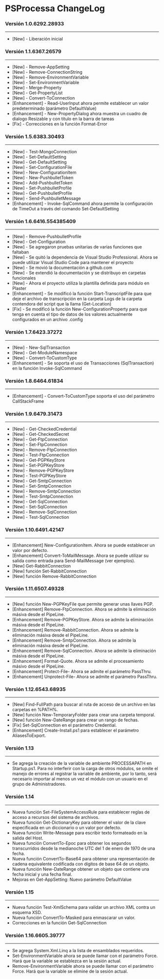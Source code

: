 # PSProcessa ChangeLog

### Versión 1.0.6292.28933
------
* \[New\] - Liberación inicial


### Versión 1.1.6367.26579
------
- \[New\] - Remove-AppSetting
- \[New\] - Remove-ConnectionString
- \[New\] - Remove-EnvironmentVariable
- \[New\] - Set-EnvironmentVariable
- \[New\] - Merge-Property
- \[New\] - Get-PropertyList
- \[New\] - Convert-ToConnection
- \[Enhancement\] - Read-UserInput ahora permite establecer un valor predeterminado (parámetro DefaultValue)
- \[Enhancement\] - New-PropertyDialog ahora muestra un cuadro de dialogo Resizable y con titulo en la barra de tareas
- \[Fix\] - Correcciones en la función Format-Error

### Versión 1.5.6383.30493
------
- \[New\] - Test-MongoConnection
- \[New\] - Set-DefaultSetting
- \[New\] - Get-DefaultSetting
- \[New\] - Set-ConfigurationFile
- \[New\] - New-ConfigurationItem
- \[New\] - New-PushbulletToken
- \[New\] - Add-PushbulletToken
- \[New\] - Set-PushbulletProfile
- \[New\] - Get-PushbulletProfile
- \[New\] - Send-PushbulletMessage
- \[Enhancement\] - Invoke-SqlCommand ahora permite la configuración de TimeOut a través del comando Set-DefaultSetting

### Versión 1.6.6416.554385409
------
- \[New\] - Remove-PushbulletProfile
- \[New\] - Get-Configuration
- \[New\] - Se agregaron pruebas unitarias de varias funciones que faltaban
- \[New\] - Se quitó la dependencia de Visual Studio Professional. Ahora se puede utilizar Visual Studio Code para mantener el proyecto
- \[New\] - Se movió la documentación a github.com
- \[New\] - Se extendió la documentación y se distribuyo en carpetas funcionales
- \[New\] - Ahora el proyecto utiliza la plantilla definida para módulo en Plaster
- \[Enhancement\] - Se modificó la función Start-TranscriptFile para que deje el archivo de transcripción en la carpeta Logs de la carpeta contendora del script que la llama (Get-Location)
- \[Fix\] - Se modificó la función New-ConfigurationProperty para que tenga en cuenta el tipo de datos de los valores actualmente configurados en un archivo .config


### Versión 1.7.6423.37272
------
- \[New\] - New-SqlTransaction
- \[New\] - Get-ModuleNamespace
- \[New\] - Convert-ToCustomType
- \[Enhancement\] - Se soporta el uso de Transacciones (SqlTransaction) en la función Invoke-SqlCommand

### Versión 1.8.6464.61834
------
- \[Enhancement\] - Convert-ToCustomType soporta el uso del parámetro CallStackFrame

### Versión 1.9.6479.31473
------
- \[New\] - Get-CheckedCredential
- \[New\] - Get-CheckedSecret
- \[New\] - Get-FtpConnection
- \[New\] - Set-FtpConnection
- \[New\] - Remove-FtpConnection
- \[New\] - Test-FtpConnection
- \[New\] - Get-PGPKeyStore
- \[New\] - Set-PGPKeyStore
- \[New\] - Remove-PGPKeyStore
- \[New\] - Test-PGPKeyStore
- \[New\] - Get-SmtpConnection
- \[New\] - Set-SmtpConnection
- \[New\] - Remove-SmtpConnection
- \[New\] - Test-SmtpConnection
- \[New\] - Get-SqlConnection
- \[New\] - Set-SqlConnection
- \[New\] - Remove-SqlConnection
- \[New\] - Test-SqlConnection

### Versión 1.10.6491.42147
------
- \[Enhancement\] New-ConfigurationItem. Ahora se puede establecer un valor por defecto.
- \[Enhancement\] Convert-ToMailMessage. Ahora se puede utilizar su salida como entrada para Send-MailMessage (ver ejemplos).
- \[New\] Get-RabbitConnection
- \[New\] función Set-RabbitConnection
- \[New\] función Remove-RabbitConnection

### Versión 1.11.6507.49328
------
- \[New\] función New-PGPKeyFile que permite generar unas llaves PGP.
- \[Enhancement\] Remove-FtpConnection. Ahora se admite la eliminación másiva desde el PipeLine.
- \[Enhancement\] Remove-PGPKeyStore. Ahora se admite la eliminación másiva desde el PipeLine.
- \[Enhancement\] Remove-RabbitConnection. Ahora se admite la eliminación másiva desde el PipeLine.
- \[Enhancement\] Remove-SmtpConnection. Ahora se admite la eliminación másiva desde el PipeLine.
- \[Enhancement\] Remove-SqlConnection. Ahora se admite la eliminación másiva desde el PipeLine.
- \[Enhancement\] Format-Quote. Ahora se admite el procesamiento másivo desde el PipeLine.
- \[Enhancement\] Protect-File- Ahora se admite el parámetro PassThru.
- \[Enhancement\] Unprotect-File- Ahora se admite el parámetro PassThru.

### Versión 1.12.6543.68935
------
- \[New\] Find-FullPath para buscar al ruta de acceso de un archivo en las carpetas en %PATH%.
- \[New\] función New-TemporaryFolder para crear una carpeta temporal.
- \[New\] función New-DateRange para crear un rango de fechas.
- \[Fix\] Set-SqlConnection en el parámetro Credential.
- \[Enhancement\] Create-Install.ps1 para establecer el parámetro AliasesToExport.

###  Versión 1.13
------
- Se agrega la creación de la variable de ambiente PROCESSAPATH en Startup.ps1. Para no interferir con la carga de otros módulos, se omite el manejo de errores al registrar la variable de ambiente, por lo tanto, será necesario importar al menos un vez el módulo con un usuario en el grupo de Administradores.

### Versión 1.14
------
- Nueva función Set-FileSystemAccessRule para establecer reglas de acceso a recursos del sistema de archivos.
- Nueva función Get-DictionaryKey para obtener el valor de la clave especificada en un diccionario o un valor por defecto.
- Nueva función Write-Message para escribir texto formateado en la salida del Host.
- Nueva función ConvertTo-Epoc para obtener los segundos transcurridos desde la medianoche UTC del 1 de enero de 1970 de una fecha.
- Nueva función ConvertTo-Base64 para obtener una representación de cadena equivalente codificada con dígitos de base 64 de un objeto.
- Nueva función New-DateRange obtener un objeto que contiene una fecha inicial y una fecha final.
- Mejoras en Get-AppSetting: Nuevo parámetro DefaultValue

### Versión 1.15
------
- Nueva función Test-XmlSchema para validar un archivo XML contra un esquema XSD.
- Nueva función ConvertTo-Masked para enmascarar un valor.
- Correcciones en la función Get-SqlConnection

### Versión 1.16.6605.39777
------
- Se agrega System.Xml.Linq a la lista de ensamblados requeridos.
- Set-EnvironmentVariable ahora se puede llamar con el parámetro Force. Hará que la variable se establezca en la sesión actual.
- Remove-EnvironmentVariable ahora se puede llamar con el parámetro Force. Hará que la variable se elimine de la sesión actual.
